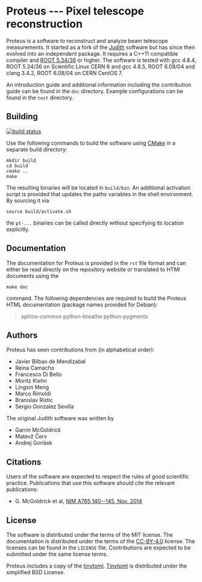 Proteus --- Pixel telescope reconstruction
==========================================

Proteus is a software to reconstruct and analyze beam telescope
measurements. It started as a fork of the [Judith][judith] software but
has since then evolved into an independent package. It requires a C++11
compatible compiler and [ROOT 5.34/36][root] or higher. The software is
tested with gcc 4.8.4, ROOT 5.34/36 on Scientific Linux CERN 6 and gcc
4.8.5, ROOT 6.08/04 and clang 3.4.2, ROOT 6.08/04 on CERN CentOS 7.

An introduction guide and additional information including the contribution
guide can be found in the `doc` directory. Example configurations can be found
in the `test` directory.

Building
--------

[![build status](https://gitlab.cern.ch/unige-fei4tel/proteus/badges/master/build.svg)](https://gitlab.cern.ch/unige-fei4tel/proteus/commits/master)

Use the following commands to build the software using [CMake][cmake] in a
separate build directory:

    mkdir build
    cd build
    cmake ..
    make

The resulting binaries will be located in `build/bin`. An additional
activation script is provided that updates the paths variables in the shell
environment. By sourcing it via

    source build/activate.sh

the `pt-...` binaries can be called directly without specifying its location
explicitly.

Documentation
-------------

The documentation for Proteus is provided in the `rst` file format and can either be read directly on the repository website or translated to HTMl documents using the

    make doc

command. The following dependencies are required to build the Proteus HTML documentation (package names provided for Debian):

> sphinx-common python-breathe python-pygments

Authors
-------

Proteus has seen contributions from (in alphabetical order):

*   Javier Bilbao de Mendizabal
*   Reina Camacho
*   Francesco Di Bello
*   Moritz Kiehn
*   Lingxin Meng
*   Marco Rimoldi
*   Branislav Ristic
*   Sergio Gonzalez Sevilla

The original Judith software was written by

*   Garrin McGoldrick
*   Matevž Červ
*   Andrej Gorišek

Citations
---------

Users of the software are expected to respect the rules of good
scientific practice. Publications that use this software should cite the
relevant publications:

*   G. McGoldrick et al, [NIM A765 140--145, Nov. 2014][paper2014]

License
-------

The software is distributed under the terms of the MIT license. The
documentation is distributed under the terms of the [CC-BY-4.0][ccby4] license.
The licenses can be found in the `LICENSE` file. Contributions are expected to
be submitted under the same license terms.

Proteus includes a copy of the [tinytoml][tinytoml]. [Tinytoml][tinytoml] is
distributed under the simplified BSD License.


[ccby4]: https://creativecommons.org/licenses/by/4.0/
[cmake]: http://www.cmake.org
[judith]: https://github.com/gmcgoldr/judith
[paper2014]: http://dx.doi.org/10.1016/j.nima.2014.05.033
[root]: https://root.cern.ch
[tinytoml]: https://github.com/mayah/tinytoml

